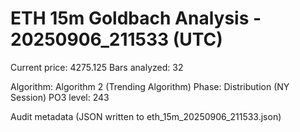 # ETH 15m Goldbach Analysis - 20250906_211533 (UTC)

Current price: 4275.125
Bars analyzed: 32

Algorithm: Algorithm 2 (Trending Algorithm)
Phase: Distribution (NY Session)
PO3 level: 243

Audit metadata (JSON written to eth_15m_20250906_211533.json)